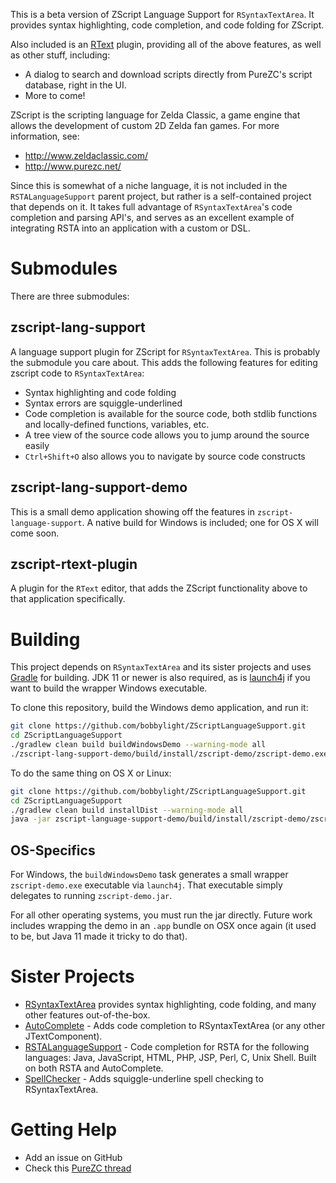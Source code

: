 This is a beta version of ZScript Language Support for `RSyntaxTextArea`.
It provides syntax highlighting, code completion, and code folding for ZScript.

Also included is an [RText](https://github.com/bobbylight/RText) plugin,
providing all of the above features, as well as other stuff, including:

* A dialog to search and download scripts directly from PureZC's script
  database, right in the UI.
* More to come!
   
ZScript is the scripting language for Zelda Classic, a game engine that allows
the development of custom 2D Zelda fan games.  For more information, see:

* http://www.zeldaclassic.com/
* http://www.purezc.net/

Since this is somewhat of a niche language, it is not included in the
`RSTALanguageSupport` parent project, but rather is a self-contained project
that depends on it.  It takes full advantage of `RSyntaxTextArea`'s code
completion and parsing API's, and serves as an excellent example of integrating
RSTA into an application with a custom or DSL.


# Submodules
There are three submodules:

## zscript-lang-support
A language support plugin for ZScript for `RSyntaxTextArea`.  This is probably
the submodule you care about.  This adds the following features for editing
zscript code to `RSyntaxTextArea`:

* Syntax highlighting and code folding
* Syntax errors are squiggle-underlined
* Code completion is available for the source code, both stdlib functions and
  locally-defined functions, variables, etc.
* A tree view of the source code allows you to jump around the source easily
* `Ctrl+Shift+O` also allows you to navigate by source code constructs

## zscript-lang-support-demo
This is a small demo application showing off the features in `zscript-language-support`.
A native build for Windows is included; one for OS X will come soon.

## zscript-rtext-plugin
A plugin for the `RText` editor, that adds the ZScript functionality above to that
application specifically.


# Building

This project depends on `RSyntaxTextArea` and its sister projects and uses
[Gradle](https://gradle.org/) for building.  JDK 11 or newer is also required,
as is [launch4j](https://sourceforge.net/projects/launch4j/files/launch4j-3/3.12/)
if you want to build the wrapper Windows executable.

To clone this repository, build the Windows demo application, and
run it:

```bash
git clone https://github.com/bobbylight/ZScriptLanguageSupport.git
cd ZScriptLanguageSupport
./gradlew clean build buildWindowsDemo --warning-mode all
./zscript-lang-support-demo/build/install/zscript-demo/zscript-demo.exe
```

To do the same thing on OS X or Linux:

```bash
git clone https://github.com/bobbylight/ZScriptLanguageSupport.git
cd ZScriptLanguageSupport
./gradlew clean build installDist --warning-mode all
java -jar zscript-language-support-demo/build/install/zscript-demo/zscript-demo.jar
```

## OS-Specifics
For Windows, the `buildWindowsDemo` task generates a small wrapper
`zscript-demo.exe` executable via `launch4j`.  That executable simply
delegates to running `zscript-demo.jar`.

For all other operating systems, you must run the jar directly.  Future
work includes wrapping the demo in an `.app` bundle on OSX once again
(it used to be, but Java 11 made it tricky to do that).

# Sister Projects

* [RSyntaxTextArea](https://github.com/bobbylight/RSyntaxTextArea) provides syntax highlighting, code folding, and many other features out-of-the-box.
* [AutoComplete](https://github.com/bobbylight/AutoComplete) - Adds code completion to RSyntaxTextArea (or any other JTextComponent).
* [RSTALanguageSupport](https://github.com/bobbylight/RSTALanguageSupport) - Code completion for RSTA for the following languages: Java, JavaScript, HTML, PHP, JSP, Perl, C, Unix Shell.  Built on both RSTA and AutoComplete.
* [SpellChecker](https://github.com/bobbylight/SpellChecker) - Adds squiggle-underline spell checking to RSyntaxTextArea.

# Getting Help

* Add an issue on GitHub
* Check this [PureZC thread](http://www.purezc.net/forums/index.php?showtopic=55636)
